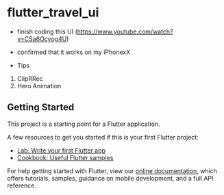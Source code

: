 # flutter_travel_ui

- finish coding this UI (https://www.youtube.com/watch?v=CSa6Ocyog4U)

- confirmed that it works on my iPhonexX

- Tips
1. ClipRRec
2. Hero Animation


## Getting Started

This project is a starting point for a Flutter application.

A few resources to get you started if this is your first Flutter project:

- [Lab: Write your first Flutter app](https://flutter.dev/docs/get-started/codelab)
- [Cookbook: Useful Flutter samples](https://flutter.dev/docs/cookbook)

For help getting started with Flutter, view our
[online documentation](https://flutter.dev/docs), which offers tutorials,
samples, guidance on mobile development, and a full API reference.
